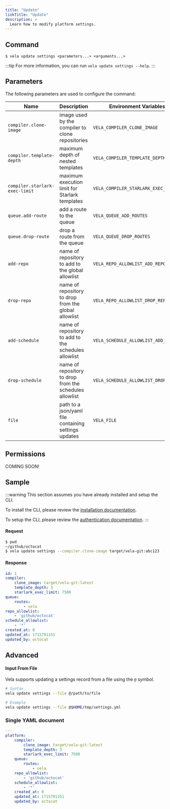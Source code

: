 ```yaml
---
title: "Update"
linkTitle: "Update"
description: >
  Learn how to modify platform settings.
---
```


## Command

```
$ vela update settings <parameters...> <arguments...>
```

:::tip
For more information, you can run `vela update settings --help`.
:::

## Parameters

The following parameters are used to configure the command:

| Name                           | Description                                             | Environment Variables                |
| ------------------------------ | ------------------------------------------------------- | ------------------------------------ |
| `compiler.clone-image`         | image used by the compiler to clone repositories        | `VELA_COMPILER_CLONE_IMAGE`          |
| `compiler.template-depth`      | maximum depth of nested templates                       | `VELA_COMPILER_TEMPLATE_DEPTH`       |
| `compiler.starlark-exec-limit` | maximum execution limit for Starlark templates          | `VELA_COMPILER_STARLARK_EXEC_LIMIT`  |
| `queue.add-route`              | add a route to the queue                                | `VELA_QUEUE_ADD_ROUTES`              |
| `queue.drop-route`             | drop a route from the queue                             | `VELA_QUEUE_DROP_ROUTES`             |
| `add-repo`                     | name of repository to add to the global allowlist       | `VELA_REPO_ALLOWLIST_ADD_REPOS`      |
| `drop-repo`                    | name of repository to drop from the global allowlist    | `VELA_REPO_ALLOWLIST_DROP_REPOS`     |
| `add-schedule`                 | name of repository to add to the schedules allowlist    | `VELA_SCHEDULE_ALLOWLIST_ADD_REPOS`  |
| `drop-schedule`                | name of repository to drop from the schedules allowlist | `VELA_SCHEDULE_ALLOWLIST_DROP_REPOS` |
| `file`                         | path to a json/yaml file containing settings updates    | `VELA_FILE`                          |

## Permissions

COMING SOON!

## Sample

:::warning
This section assumes you have already installed and setup the CLI.

To install the CLI, please review the [installation documentation](/docs/reference/cli/install.md).

To setup the CLI, please review the [authentication documentation](/docs/reference/cli/authentication.md).
:::

#### Request

```sh
$ pwd
~/github/octocat
$ vela update settings --compiler.clone-image target/vela-git:abc123  --queue.add-route large
```

#### Response

```yaml
id: 1
compiler:
    clone_image: target/vela-git:latest
    template_depth: 3
    starlark_exec_limit: 7500
queue:
    routes:
        - vela
repo_allowlist:
    - 'github/octocat'
schedule_allowlist:
    - '*'
created_at: 0
updated_at: 1715791151
updated_by: octocat
```

## Advanced

#### Input From File

Vela supports updating a settings record from a file using the `@` symbol.

```sh
# Syntax
vela update settings --file @/path/to/file

# Example
vela update settings --file @$HOME/tmp/settings.yml
```

### Single YAML document

```yaml
---
platform:
    compiler:
        clone_image: target/vela-git:latest
        template_depth: 3
        starlark_exec_limit: 7500
    queue:
        routes:
            - vela
    repo_allowlist:
        - 'github/octocat'
    schedule_allowlist:
        - '*'
    created_at: 0
    updated_at: 1715791151
    updated_by: octocat
```
